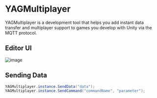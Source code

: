# YAGMultiplayer
YAGMultiplayer is a development tool that helps you add instant data transfer and multiplayer support to games you develop with Unity via the MQTT protocol.
## Editor UI
![image](https://github.com/user-attachments/assets/4c7ddd48-27ae-4dea-bf24-f15d300ee62f)

## Sending Data
```cs
YAGMultiplayer.instance.SendData("data");
YAGMultiplayer.instance.SendCommand("commandName", "parameter");
```
